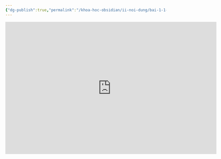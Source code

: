 ```yaml
---
{"dg-publish":true,"permalink":"/khoa-hoc-obsidian/ii-noi-dung/bai-1-1-cach-chia-se-file-nhanh-toi-mot-moi-nguoi-tren-obsidian-quick-share-plugin/","noteIcon":"3"}
---
```



<iframe width="660" height="415" src="https://www.youtube.com/embed/OG3ZutPNDb8" title="YouTube video player" frameborder="0" allow="accelerometer; autoplay; clipboard-write; encrypted-media; gyroscope; picture-in-picture; web-share" allowfullscreen></iframe>